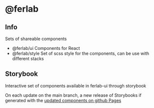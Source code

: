 # @ferlab


## Info

Sets of shareable components 

- @ferlab/ui Components for React
- @ferlab/style Set of scss style for the components, can be use with different stacks

## Storybook

Interactive set of components available in ferlab-ui through storybook

On each update on the main branch, a new release of Storybooks if generated with the [updated components on github Pages](https://ferlab-ste-justine.github.io/ferlab-ui/)
